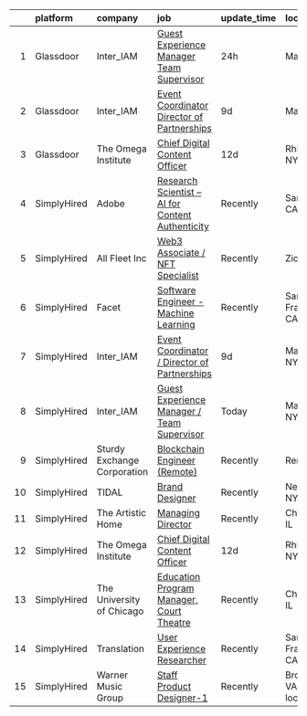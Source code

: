 

|    | platform    | company                     | job                                                                                                                                                                                                                                                                                                                | update_time   | location                 |
|---:|:------------|:----------------------------|:-------------------------------------------------------------------------------------------------------------------------------------------------------------------------------------------------------------------------------------------------------------------------------------------------------------------|:--------------|:-------------------------|
|  1 | Glassdoor   | Inter_IAM                   | [Guest Experience Manager   Team Supervisor](https://www.glassdoor.com/partner/jobListing.htm?pos=101&ao=1136043&s=58&guid=0000018258357b0d9490e2d44c941daa&src=GD_JOB_AD&t=SR&vt=w&ea=1&cs=1_9b149c80&cb=1659337276315&jobListingId=1008040074772&jrtk=3-0-1g9c3aupnkhoh801-1g9c3auq5ihmm800-e2ad0e41ceccb73d-)   | 24h           | Manhattan                |
|  2 | Glassdoor   | Inter_IAM                   | [Event Coordinator   Director of Partnerships](https://www.glassdoor.com/partner/jobListing.htm?pos=102&ao=1136043&s=58&guid=0000018258357b0d9490e2d44c941daa&src=GD_JOB_AD&t=SR&vt=w&ea=1&cs=1_fae47b1e&cb=1659337276315&jobListingId=1008022182568&jrtk=3-0-1g9c3aupnkhoh801-1g9c3auq5ihmm800-96cec4608558ae4e-) | 9d            | Manhattan                |
|  3 | Glassdoor   | The Omega Institute         | [Chief Digital Content Officer](https://www.glassdoor.com/partner/jobListing.htm?pos=103&ao=1136043&s=58&guid=0000018258357b0d9490e2d44c941daa&src=GD_JOB_AD&t=SR&vt=w&ea=1&cs=1_2250255e&cb=1659337276315&jobListingId=1008015033930&jrtk=3-0-1g9c3aupnkhoh801-1g9c3auq5ihmm800-9e0395aef8d12c95-)                | 12d           | Rhinebeck, NY            |
|  4 | SimplyHired | Adobe                       | [Research Scientist – AI for Content Authenticity](https://www.simplyhired.com/job/QL5r5aske2BWK-u4AUbxiOqW1ozntpSx2lfYI5bjh3PpP5Y9KI-PMQ?q=generative+artist)                                                                                                                                                     | Recently      | San Jose, CA             |
|  5 | SimplyHired | All Fleet Inc               | [Web3 Associate / NFT Specialist](https://www.simplyhired.com/job/KXxsgDuQK7dooy1MtXvyeI-zqqLiYLDi03RzSO0yILEXcXjdQ3M9Vg?q=generative+artist)                                                                                                                                                                      | Recently      | Zion, IL                 |
|  6 | SimplyHired | Facet                       | [Software Engineer - Machine Learning](https://www.simplyhired.com/job/rRl7LpYqGiIowLAwzbrNzMgXtXTFbKgtp-z9fo66PKEqX4Q6nYlO_w?q=generative+artist)                                                                                                                                                                 | Recently      | San Francisco, CA        |
|  7 | SimplyHired | Inter_IAM                   | [Event Coordinator / Director of Partnerships](https://www.simplyhired.com/job/KP0PERTPOK_0Q_6l2ol5Cr_CfGOHLp327RdfQUEoPHm2boq9fu-_DQ?q=generative+artist)                                                                                                                                                         | 9d            | Manhattan, NY            |
|  8 | SimplyHired | Inter_IAM                   | [Guest Experience Manager / Team Supervisor](https://www.simplyhired.com/job/n5zbam_hVLKzSv2Blp4_3N4bJ1lpfNCY0u-hm93f6ApTLnVkQ_weDw?q=generative+artist)                                                                                                                                                           | Today         | Manhattan, NY            |
|  9 | SimplyHired | Sturdy Exchange Corporation | [Blockchain Engineer (Remote)](https://www.simplyhired.com/job/5KgUZjNcxKMMttfrKgJ6b2qxoIU6w_oRU8hNEmA1a10Hx61TCVqP8A?q=generative+artist)                                                                                                                                                                         | Recently      | Remote                   |
| 10 | SimplyHired | TIDAL                       | [Brand Designer](https://www.simplyhired.com/job/W4F8mdim2I5jInCUJhr_gyMHF65JeVCq2EE-ZrG4F3e8irRd3_ZE9A?q=generative+artist)                                                                                                                                                                                       | Recently      | New York, NY             |
| 11 | SimplyHired | The Artistic Home           | [Managing Director](https://www.simplyhired.com/job/lFgMfLkE95KljYvgEZmnj-yCQjpbK0oB8pzwy4LYCxXHpTecmLhv5A?q=generative+artist)                                                                                                                                                                                    | Recently      | Chicago, IL              |
| 12 | SimplyHired | The Omega Institute         | [Chief Digital Content Officer](https://www.simplyhired.com/job/G1D9FkrcxrKb089KGIhcUtufe9nAciOmz-Z9jgwfR-iIJFIjtOIiiw?q=generative+artist)                                                                                                                                                                        | 12d           | Rhinebeck, NY            |
| 13 | SimplyHired | The University of Chicago   | [Education Program Manager, Court Theatre](https://www.simplyhired.com/job/rcrkppMEv1q6wWej7vLxx5C0W4kSXdoKviu8Quto1kQt7XeFyG7Jow?q=generative+artist)                                                                                                                                                             | Recently      | Chicago, IL              |
| 14 | SimplyHired | Translation                 | [User Experience Researcher](https://www.simplyhired.com/job/QhlNO6tzMwLs37zg_ddKmO4yszqOHywEf52ejSJjLxlJv-xSNn1VpQ?q=generative+artist)                                                                                                                                                                           | Recently      | San Francisco, CA        |
| 15 | SimplyHired | Warner Music Group          | [Staff Product Designer-1](https://www.simplyhired.com/job/Rx3QVpdtMgRFeZ_Jq3WKPJJ7jLDegkvmHHZuGX1n-oprxs58NT_p3g?q=generative+artist)                                                                                                                                                                             | Recently      | Broadway, VA +1 location |